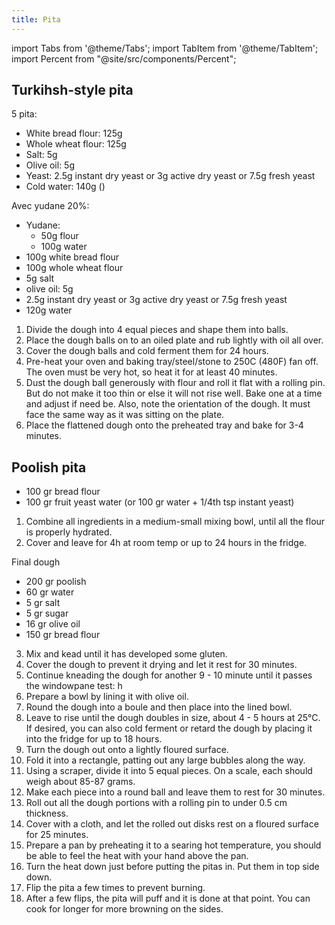 ```yaml
---
title: Pita
---
```


import Tabs from '@theme/Tabs';
import TabItem from '@theme/TabItem';
import Percent from "@site/src/components/Percent";

## Turkihsh-style pita

5 pita:

- White bread flour: 125g
- Whole wheat flour: 125g
- Salt: 5g
- Olive oil: 5g
- Yeast: 2.5g instant dry yeast or 3g active dry yeast or 7.5g fresh yeast
- Cold water: 140g (<Percent value="140" reference="250" showSign />)

Avec yudane 20%:

- Yudane:
  - 50g flour
  - 100g water
- 100g white bread flour
- 100g whole wheat flour
- 5g salt
- olive oil: 5g
- 2.5g instant dry yeast or 3g active dry yeast or 7.5g fresh yeast
- 120g water <Percent value="170" reference="250" showSign />

1. Divide the dough into 4 equal pieces and shape them into balls.
1. Place the dough balls on to an oiled plate and rub lightly with oil all over.
1. Cover the dough balls and cold ferment them for 24 hours.
1. Pre-heat your oven and baking tray/steel/stone to 250C (480F) fan off. The oven must be very hot, so heat it for at least 40 minutes.
1. Dust the dough ball generously with flour and roll it flat with a rolling pin. But do not make it too thin or else it will not rise well. Bake one at a time and adjust if need be. Also, note the orientation of the dough. It must face the same way as it was sitting on the plate.
1. Place the flattened dough onto the preheated tray and bake for 3-4 minutes.

## Poolish pita

- 100 gr bread flour
- 100 gr fruit yeast water (or 100 gr water + 1/4th tsp instant yeast)

1. Combine all ingredients in a medium-small mixing bowl, until all the flour is properly hydrated.
2. Cover and leave for 4h at room temp or up to 24 hours in the fridge.

Final dough

- 200 gr poolish
- 60 gr water
- 5 gr salt
- 5 gr sugar
- 16 gr olive oil
- 150 gr bread flour

3. Mix and kead until it has developed some gluten.
4. Cover the dough to prevent it drying and let it rest for 30 minutes.
5. Continue kneading the dough for another 9 - 10 minute until it passes the windowpane test: h
6. Prepare a bowl by lining it with olive oil.
7. Round the dough into a boule and then place into the lined bowl.
8. Leave to rise until the dough doubles  in size, about 4 - 5 hours at 25°C. If desired, you can also cold ferment or retard the dough by placing it into the fridge for up to 18 hours.
9. Turn the dough out onto a lightly floured surface.
10. Fold it into a rectangle, patting out any large bubbles along the way.
11. Using a scraper, divide it into 5 equal pieces. On a scale, each should weigh about 85-87 grams.
12. Make each piece into a round ball and leave them to rest for 30 minutes.
14. Roll out all the dough portions with a rolling pin to under 0.5 cm thickness.
15. Cover with a cloth, and let the rolled out disks rest on a floured surface for 25 minutes.
16. Prepare a pan by preheating it to a searing hot temperature, you should be able to feel the heat with your hand above the pan.
17. Turn the heat down just before putting the pitas in. Put them in top side down.
18. Flip the pita a few times to prevent burning.
19. After a few flips, the pita will puff and it is done at that point. You can cook for longer for more browning on the sides.
